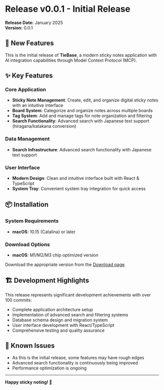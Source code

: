 # Release v0.0.1 - Initial Release

**Release Date:** January 2025  
**Version:** 0.0.1

## 🎉 New Features

This is the initial release of **TieBase**, a modern sticky notes application with AI integration capabilities through Model Context Protocol (MCP).

## ✨ Key Features

### Core Application
- **Sticky Note Management**: Create, edit, and organize digital sticky notes with an intuitive interface
- **Board System**: Categorize and organize notes across multiple boards
- **Tag System**: Add and manage tags for note organization and filtering
- **Search Functionality**: Advanced search with Japanese text support (hiragana/katakana conversion)

### Data Management
- **Search Infrastructure**: Advanced search functionality with Japanese text support

### User Interface
- **Modern Design**: Clean and intuitive interface built with React & TypeScript
- **System Tray**: Convenient system tray integration for quick access

## 📦 Installation

### System Requirements
- **macOS**: 10.15 (Catalina) or later

### Download Options
- **macOS**: M1/M2/M3 chip optimized version

Download the appropriate version from the [Download page](/en/download).

## 🏗️ Development Highlights

This release represents significant development achievements with over 100 commits:

- Complete application architecture setup
- Implementation of advanced search and filtering systems
- Database schema design and migration system
- User interface development with React/TypeScript
- Comprehensive testing and quality assurance

## 🐛 Known Issues

- As this is the initial release, some features may have rough edges
- Advanced search functionality is continuously being improved
- Performance optimization is ongoing

<!-- ## 📞 Support

If you encounter issues or have questions:
- [GitHub Issues](https://github.com/sZma5a/kacidasi/issues)
- [Documentation](/en/docs/)
- [Release Notes](/en/release/)

## 🙏 Acknowledgments

Special thanks to the open source community and technologies that made this possible:
- The Tauri team for providing an excellent cross-platform framework
- The React and TypeScript communities
- SQLite for reliable data storage
- The open source ecosystem that enables innovation -->

---

**Happy sticky noting! 📝**
